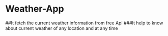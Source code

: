 # Weather-App
##It fetch the current weather information from free Api
###It help to know about current weather of any location and at any time
